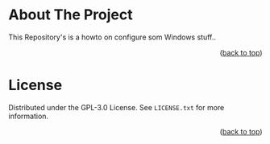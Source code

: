 <!-- ABOUT THE PROJECT -->
# About The Project
This Repository's is a howto on configure som Windows stuff..

<p align="right">(<a href="#readme-top">back to top</a>)</p>

<!-- LICENSE -->
# License

Distributed under the GPL-3.0 License. See `LICENSE.txt` for more information.

<p align="right">(<a href="#readme-top">back to top</a>)</p>
